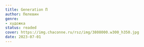 ```yaml
---
title: Generation П
author: Пелевин
genre:
- художка
status: readed
cover: https://img.chaconne.ru/rsz/img/3808000.w300_h350.jpg
date: 2023-07-01
---
```


